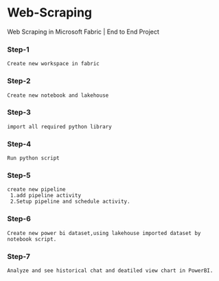 # Web-Scraping
Web Scraping in Microsoft Fabric | End to End Project

### Step-1
```
Create new workspace in fabric
```
### Step-2
```
Create new notebook and lakehouse 
```
### Step-3
```
import all required python library
```
### Step-4
```
Run python script
```
### Step-5
```
create new pipeline
 1.add pipeline activity
 2.Setup pipeline and schedule activity.
 ```
### Step-6
```
Create new power bi dataset,using lakehouse imported dataset by notebook script.
```
### Step-7
```
Analyze and see historical chat and deatiled view chart in PowerBI.
```


